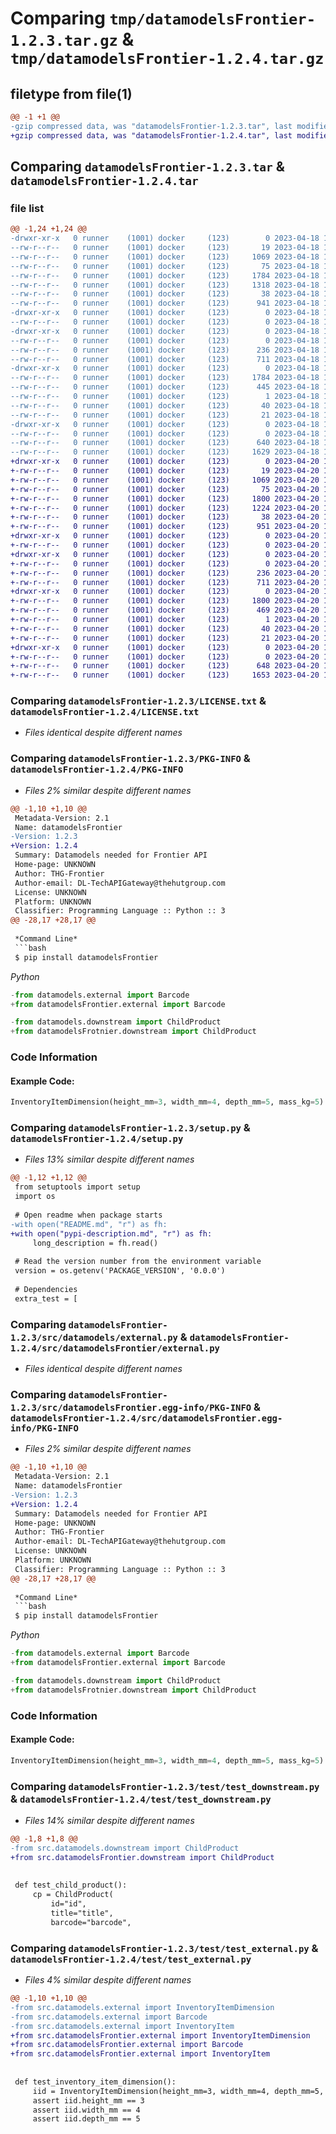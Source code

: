 # Comparing `tmp/datamodelsFrontier-1.2.3.tar.gz` & `tmp/datamodelsFrontier-1.2.4.tar.gz`

## filetype from file(1)

```diff
@@ -1 +1 @@
-gzip compressed data, was "datamodelsFrontier-1.2.3.tar", last modified: Tue Apr 18 15:51:17 2023, max compression
+gzip compressed data, was "datamodelsFrontier-1.2.4.tar", last modified: Thu Apr 20 13:38:39 2023, max compression
```

## Comparing `datamodelsFrontier-1.2.3.tar` & `datamodelsFrontier-1.2.4.tar`

### file list

```diff
@@ -1,24 +1,24 @@
-drwxr-xr-x   0 runner    (1001) docker     (123)        0 2023-04-18 15:51:17.776777 datamodelsFrontier-1.2.3/
--rw-r--r--   0 runner    (1001) docker     (123)       19 2023-04-18 15:51:07.000000 datamodelsFrontier-1.2.3/.coveragerc
--rw-r--r--   0 runner    (1001) docker     (123)     1069 2023-04-18 15:51:07.000000 datamodelsFrontier-1.2.3/LICENSE.txt
--rw-r--r--   0 runner    (1001) docker     (123)       75 2023-04-18 15:51:07.000000 datamodelsFrontier-1.2.3/MANIFEST.in
--rw-r--r--   0 runner    (1001) docker     (123)     1784 2023-04-18 15:51:17.776777 datamodelsFrontier-1.2.3/PKG-INFO
--rw-r--r--   0 runner    (1001) docker     (123)     1318 2023-04-18 15:51:07.000000 datamodelsFrontier-1.2.3/README.md
--rw-r--r--   0 runner    (1001) docker     (123)       38 2023-04-18 15:51:17.776777 datamodelsFrontier-1.2.3/setup.cfg
--rw-r--r--   0 runner    (1001) docker     (123)      941 2023-04-18 15:51:07.000000 datamodelsFrontier-1.2.3/setup.py
-drwxr-xr-x   0 runner    (1001) docker     (123)        0 2023-04-18 15:51:17.776777 datamodelsFrontier-1.2.3/src/
--rw-r--r--   0 runner    (1001) docker     (123)        0 2023-04-18 15:51:07.000000 datamodelsFrontier-1.2.3/src/__init__.py
-drwxr-xr-x   0 runner    (1001) docker     (123)        0 2023-04-18 15:51:17.776777 datamodelsFrontier-1.2.3/src/datamodels/
--rw-r--r--   0 runner    (1001) docker     (123)        0 2023-04-18 15:51:07.000000 datamodelsFrontier-1.2.3/src/datamodels/__init__.py
--rw-r--r--   0 runner    (1001) docker     (123)      236 2023-04-18 15:51:07.000000 datamodelsFrontier-1.2.3/src/datamodels/downstream.py
--rw-r--r--   0 runner    (1001) docker     (123)      711 2023-04-18 15:51:07.000000 datamodelsFrontier-1.2.3/src/datamodels/external.py
-drwxr-xr-x   0 runner    (1001) docker     (123)        0 2023-04-18 15:51:17.776777 datamodelsFrontier-1.2.3/src/datamodelsFrontier.egg-info/
--rw-r--r--   0 runner    (1001) docker     (123)     1784 2023-04-18 15:51:17.000000 datamodelsFrontier-1.2.3/src/datamodelsFrontier.egg-info/PKG-INFO
--rw-r--r--   0 runner    (1001) docker     (123)      445 2023-04-18 15:51:17.000000 datamodelsFrontier-1.2.3/src/datamodelsFrontier.egg-info/SOURCES.txt
--rw-r--r--   0 runner    (1001) docker     (123)        1 2023-04-18 15:51:17.000000 datamodelsFrontier-1.2.3/src/datamodelsFrontier.egg-info/dependency_links.txt
--rw-r--r--   0 runner    (1001) docker     (123)       40 2023-04-18 15:51:17.000000 datamodelsFrontier-1.2.3/src/datamodelsFrontier.egg-info/requires.txt
--rw-r--r--   0 runner    (1001) docker     (123)       21 2023-04-18 15:51:17.000000 datamodelsFrontier-1.2.3/src/datamodelsFrontier.egg-info/top_level.txt
-drwxr-xr-x   0 runner    (1001) docker     (123)        0 2023-04-18 15:51:17.776777 datamodelsFrontier-1.2.3/test/
--rw-r--r--   0 runner    (1001) docker     (123)        0 2023-04-18 15:51:07.000000 datamodelsFrontier-1.2.3/test/__init__.py
--rw-r--r--   0 runner    (1001) docker     (123)      640 2023-04-18 15:51:07.000000 datamodelsFrontier-1.2.3/test/test_downstream.py
--rw-r--r--   0 runner    (1001) docker     (123)     1629 2023-04-18 15:51:07.000000 datamodelsFrontier-1.2.3/test/test_external.py
+drwxr-xr-x   0 runner    (1001) docker     (123)        0 2023-04-20 13:38:39.047784 datamodelsFrontier-1.2.4/
+-rw-r--r--   0 runner    (1001) docker     (123)       19 2023-04-20 13:38:26.000000 datamodelsFrontier-1.2.4/.coveragerc
+-rw-r--r--   0 runner    (1001) docker     (123)     1069 2023-04-20 13:38:26.000000 datamodelsFrontier-1.2.4/LICENSE.txt
+-rw-r--r--   0 runner    (1001) docker     (123)       75 2023-04-20 13:38:26.000000 datamodelsFrontier-1.2.4/MANIFEST.in
+-rw-r--r--   0 runner    (1001) docker     (123)     1800 2023-04-20 13:38:39.047784 datamodelsFrontier-1.2.4/PKG-INFO
+-rw-r--r--   0 runner    (1001) docker     (123)     1224 2023-04-20 13:38:26.000000 datamodelsFrontier-1.2.4/README.md
+-rw-r--r--   0 runner    (1001) docker     (123)       38 2023-04-20 13:38:39.047784 datamodelsFrontier-1.2.4/setup.cfg
+-rw-r--r--   0 runner    (1001) docker     (123)      951 2023-04-20 13:38:26.000000 datamodelsFrontier-1.2.4/setup.py
+drwxr-xr-x   0 runner    (1001) docker     (123)        0 2023-04-20 13:38:39.043784 datamodelsFrontier-1.2.4/src/
+-rw-r--r--   0 runner    (1001) docker     (123)        0 2023-04-20 13:38:26.000000 datamodelsFrontier-1.2.4/src/__init__.py
+drwxr-xr-x   0 runner    (1001) docker     (123)        0 2023-04-20 13:38:39.043784 datamodelsFrontier-1.2.4/src/datamodelsFrontier/
+-rw-r--r--   0 runner    (1001) docker     (123)        0 2023-04-20 13:38:26.000000 datamodelsFrontier-1.2.4/src/datamodelsFrontier/__init__.py
+-rw-r--r--   0 runner    (1001) docker     (123)      236 2023-04-20 13:38:26.000000 datamodelsFrontier-1.2.4/src/datamodelsFrontier/downstream.py
+-rw-r--r--   0 runner    (1001) docker     (123)      711 2023-04-20 13:38:26.000000 datamodelsFrontier-1.2.4/src/datamodelsFrontier/external.py
+drwxr-xr-x   0 runner    (1001) docker     (123)        0 2023-04-20 13:38:39.047784 datamodelsFrontier-1.2.4/src/datamodelsFrontier.egg-info/
+-rw-r--r--   0 runner    (1001) docker     (123)     1800 2023-04-20 13:38:38.000000 datamodelsFrontier-1.2.4/src/datamodelsFrontier.egg-info/PKG-INFO
+-rw-r--r--   0 runner    (1001) docker     (123)      469 2023-04-20 13:38:39.000000 datamodelsFrontier-1.2.4/src/datamodelsFrontier.egg-info/SOURCES.txt
+-rw-r--r--   0 runner    (1001) docker     (123)        1 2023-04-20 13:38:38.000000 datamodelsFrontier-1.2.4/src/datamodelsFrontier.egg-info/dependency_links.txt
+-rw-r--r--   0 runner    (1001) docker     (123)       40 2023-04-20 13:38:38.000000 datamodelsFrontier-1.2.4/src/datamodelsFrontier.egg-info/requires.txt
+-rw-r--r--   0 runner    (1001) docker     (123)       21 2023-04-20 13:38:38.000000 datamodelsFrontier-1.2.4/src/datamodelsFrontier.egg-info/top_level.txt
+drwxr-xr-x   0 runner    (1001) docker     (123)        0 2023-04-20 13:38:39.047784 datamodelsFrontier-1.2.4/test/
+-rw-r--r--   0 runner    (1001) docker     (123)        0 2023-04-20 13:38:26.000000 datamodelsFrontier-1.2.4/test/__init__.py
+-rw-r--r--   0 runner    (1001) docker     (123)      648 2023-04-20 13:38:26.000000 datamodelsFrontier-1.2.4/test/test_downstream.py
+-rw-r--r--   0 runner    (1001) docker     (123)     1653 2023-04-20 13:38:26.000000 datamodelsFrontier-1.2.4/test/test_external.py
```

### Comparing `datamodelsFrontier-1.2.3/LICENSE.txt` & `datamodelsFrontier-1.2.4/LICENSE.txt`

 * *Files identical despite different names*

### Comparing `datamodelsFrontier-1.2.3/PKG-INFO` & `datamodelsFrontier-1.2.4/PKG-INFO`

 * *Files 2% similar despite different names*

```diff
@@ -1,10 +1,10 @@
 Metadata-Version: 2.1
 Name: datamodelsFrontier
-Version: 1.2.3
+Version: 1.2.4
 Summary: Datamodels needed for Frontier API
 Home-page: UNKNOWN
 Author: THG-Frontier
 Author-email: DL-TechAPIGateway@thehutgroup.com
 License: UNKNOWN
 Platform: UNKNOWN
 Classifier: Programming Language :: Python :: 3
@@ -28,17 +28,17 @@
 
 *Command Line*
 ```bash
 $ pip install datamodelsFrontier
 ```
 *Python*
 ```python
-from datamodels.external import Barcode
+from datamodelsFrontier.external import Barcode
 
-from datamodels.downstream import ChildProduct
+from datamodelsFrotnier.downstream import ChildProduct
 ```
 
 
 ### Code Information
 #### Example Code:
 ```python
 InventoryItemDimension(height_mm=3, width_mm=4, depth_mm=5, mass_kg=5)
```

### Comparing `datamodelsFrontier-1.2.3/setup.py` & `datamodelsFrontier-1.2.4/setup.py`

 * *Files 13% similar despite different names*

```diff
@@ -1,12 +1,12 @@
 from setuptools import setup
 import os
 
 # Open readme when package starts
-with open("README.md", "r") as fh:
+with open("pypi-description.md", "r") as fh:
     long_description = fh.read()
 
 # Read the version number from the environment variable
 version = os.getenv('PACKAGE_VERSION', '0.0.0')
 
 # Dependencies
 extra_test = [
```

### Comparing `datamodelsFrontier-1.2.3/src/datamodels/external.py` & `datamodelsFrontier-1.2.4/src/datamodelsFrontier/external.py`

 * *Files identical despite different names*

### Comparing `datamodelsFrontier-1.2.3/src/datamodelsFrontier.egg-info/PKG-INFO` & `datamodelsFrontier-1.2.4/src/datamodelsFrontier.egg-info/PKG-INFO`

 * *Files 2% similar despite different names*

```diff
@@ -1,10 +1,10 @@
 Metadata-Version: 2.1
 Name: datamodelsFrontier
-Version: 1.2.3
+Version: 1.2.4
 Summary: Datamodels needed for Frontier API
 Home-page: UNKNOWN
 Author: THG-Frontier
 Author-email: DL-TechAPIGateway@thehutgroup.com
 License: UNKNOWN
 Platform: UNKNOWN
 Classifier: Programming Language :: Python :: 3
@@ -28,17 +28,17 @@
 
 *Command Line*
 ```bash
 $ pip install datamodelsFrontier
 ```
 *Python*
 ```python
-from datamodels.external import Barcode
+from datamodelsFrontier.external import Barcode
 
-from datamodels.downstream import ChildProduct
+from datamodelsFrotnier.downstream import ChildProduct
 ```
 
 
 ### Code Information
 #### Example Code:
 ```python
 InventoryItemDimension(height_mm=3, width_mm=4, depth_mm=5, mass_kg=5)
```

### Comparing `datamodelsFrontier-1.2.3/test/test_downstream.py` & `datamodelsFrontier-1.2.4/test/test_downstream.py`

 * *Files 14% similar despite different names*

```diff
@@ -1,8 +1,8 @@
-from src.datamodels.downstream import ChildProduct
+from src.datamodelsFrontier.downstream import ChildProduct
 
 
 def test_child_product():
     cp = ChildProduct(
         id="id",
         title="title",
         barcode="barcode",
```

### Comparing `datamodelsFrontier-1.2.3/test/test_external.py` & `datamodelsFrontier-1.2.4/test/test_external.py`

 * *Files 4% similar despite different names*

```diff
@@ -1,10 +1,10 @@
-from src.datamodels.external import InventoryItemDimension
-from src.datamodels.external import Barcode
-from src.datamodels.external import InventoryItem
+from src.datamodelsFrontier.external import InventoryItemDimension
+from src.datamodelsFrontier.external import Barcode
+from src.datamodelsFrontier.external import InventoryItem
 
 
 def test_inventory_item_dimension():
     iid = InventoryItemDimension(height_mm=3, width_mm=4, depth_mm=5, mass_kg=5)
     assert iid.height_mm == 3
     assert iid.width_mm == 4
     assert iid.depth_mm == 5
```

